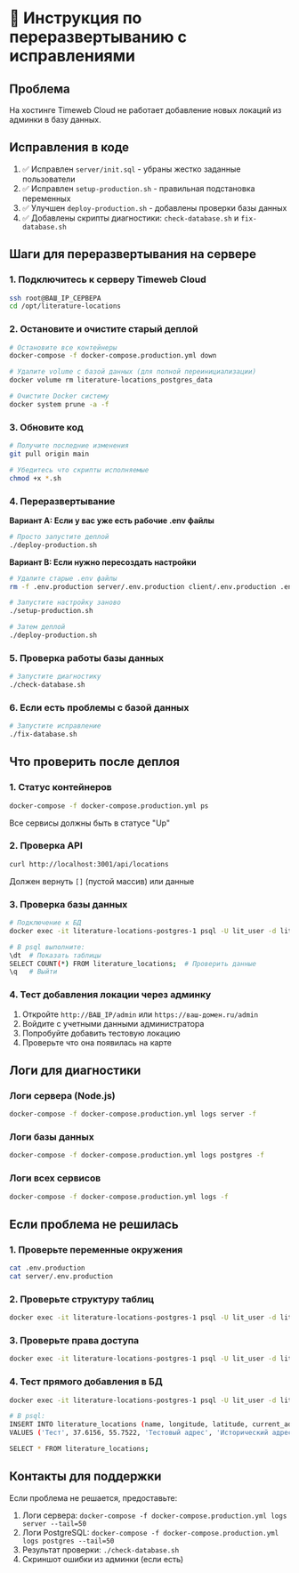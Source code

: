 # 🔄 Инструкция по переразвертыванию с исправлениями

## Проблема
На хостинге Timeweb Cloud не работает добавление новых локаций из админки в базу данных.

## Исправления в коде
1. ✅ Исправлен `server/init.sql` - убраны жестко заданные пользователи
2. ✅ Исправлен `setup-production.sh` - правильная подстановка переменных
3. ✅ Улучшен `deploy-production.sh` - добавлены проверки базы данных
4. ✅ Добавлены скрипты диагностики: `check-database.sh` и `fix-database.sh`

## Шаги для переразвертывания на сервере

### 1. Подключитесь к серверу Timeweb Cloud
```bash
ssh root@ВАШ_IP_СЕРВЕРА
cd /opt/literature-locations
```

### 2. Остановите и очистите старый деплой
```bash
# Остановите все контейнеры
docker-compose -f docker-compose.production.yml down

# Удалите volume с базой данных (для полной переинициализации)
docker volume rm literature-locations_postgres_data

# Очистите Docker систему
docker system prune -a -f
```

### 3. Обновите код
```bash
# Получите последние изменения
git pull origin main

# Убедитесь что скрипты исполняемые
chmod +x *.sh
```

### 4. Переразвертывание

**Вариант A: Если у вас уже есть рабочие .env файлы**
```bash
# Просто запустите деплой
./deploy-production.sh
```

**Вариант B: Если нужно пересоздать настройки**
```bash
# Удалите старые .env файлы
rm -f .env.production server/.env.production client/.env.production .env

# Запустите настройку заново
./setup-production.sh

# Затем деплой
./deploy-production.sh
```

### 5. Проверка работы базы данных
```bash
# Запустите диагностику
./check-database.sh
```

### 6. Если есть проблемы с базой данных
```bash
# Запустите исправление
./fix-database.sh
```

## Что проверить после деплоя

### 1. Статус контейнеров
```bash
docker-compose -f docker-compose.production.yml ps
```
Все сервисы должны быть в статусе "Up"

### 2. Проверка API
```bash
curl http://localhost:3001/api/locations
```
Должен вернуть `[]` (пустой массив) или данные

### 3. Проверка базы данных
```bash
# Подключение к БД
docker exec -it literature-locations-postgres-1 psql -U lit_user -d literature_locations_prod

# В psql выполните:
\dt  # Показать таблицы
SELECT COUNT(*) FROM literature_locations;  # Проверить данные
\q   # Выйти
```

### 4. Тест добавления локации через админку
1. Откройте `http://ВАШ_IP/admin` или `https://ваш-домен.ru/admin`
2. Войдите с учетными данными администратора
3. Попробуйте добавить тестовую локацию
4. Проверьте что она появилась на карте

## Логи для диагностики

### Логи сервера (Node.js)
```bash
docker-compose -f docker-compose.production.yml logs server -f
```

### Логи базы данных
```bash
docker-compose -f docker-compose.production.yml logs postgres -f
```

### Логи всех сервисов
```bash
docker-compose -f docker-compose.production.yml logs -f
```

## Если проблема не решилась

### 1. Проверьте переменные окружения
```bash
cat .env.production
cat server/.env.production
```

### 2. Проверьте структуру таблиц
```bash
docker exec -it literature-locations-postgres-1 psql -U lit_user -d literature_locations_prod -c "\d literature_locations"
```

### 3. Проверьте права доступа
```bash
docker exec -it literature-locations-postgres-1 psql -U lit_user -d literature_locations_prod -c "\dp"
```

### 4. Тест прямого добавления в БД
```bash
docker exec -it literature-locations-postgres-1 psql -U lit_user -d literature_locations_prod

# В psql:
INSERT INTO literature_locations (name, longitude, latitude, current_address, historical_address, author, fiction) 
VALUES ('Тест', 37.6156, 55.7522, 'Тестовый адрес', 'Исторический адрес', 'Тестовый автор', 'Тестовое произведение');

SELECT * FROM literature_locations;
```

## Контакты для поддержки
Если проблема не решается, предоставьте:
1. Логи сервера: `docker-compose -f docker-compose.production.yml logs server --tail=50`
2. Логи PostgreSQL: `docker-compose -f docker-compose.production.yml logs postgres --tail=50`
3. Результат проверки: `./check-database.sh`
4. Скриншот ошибки из админки (если есть)